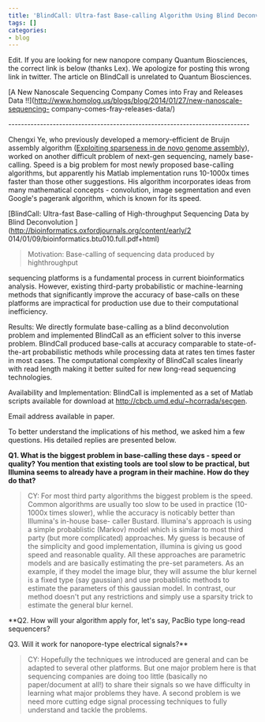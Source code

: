 ```yaml
---
title: 'BlindCall: Ultra-fast Base-calling Algorithm Using Blind Deconvolution'
tags: []
categories:
- blog
---
```

Edit. If you are looking for new nanopore company Quantum Biosciences, the
correct link is below (thanks Lex). We apologize for posting this wrong link
in twitter. The article on BlindCall is unrelated to Quantum Biosciences.
<!--more-->

[A New Nanoscale Sequencing Company Comes into Fray and Releases Data
!!](http://www.homolog.us/blogs/blog/2014/01/27/new-nanoscale-sequencing-
company-comes-fray-releases-data/)

\----------------------------------------------------------------------------

Chengxi Ye, who previously developed a memory-efficient de Bruijn assembly
algorithm ([Exploiting sparseness in de novo genome
assembly](http://www.biomedcentral.com/1471-2105/13/S6/S1)), worked on another
difficult problem of next-gen sequencing, namely base-calling. Speed is a big
problem for most newly proposed base-calling algorithms, but apparently his
Matlab implementation runs 10-1000x times faster than those other suggestions.
His algorithm incorporates ideas from many mathematical concepts -
convolution, image segmentation and even Google's pagerank algorithm, which is
known for its speed.

[BlindCall: Ultra-fast Base-calling of High-throughput Sequencing Data by
Blind Deconvolution ](http://bioinformatics.oxfordjournals.org/content/early/2
014/01/09/bioinformatics.btu010.full.pdf+html)

> Motivation: Base-calling of sequencing data produced by highthroughput

sequencing platforms is a fundamental process in current bioinformatics
analysis. However, existing third-party probabilistic or machine-learning
methods that significantly improve the accuracy of base-calls on these
platforms are impractical for production use due to their computational
inefficiency.

Results: We directly formulate base-calling as a blind deconvolution problem
and implemented BlindCall as an efficient solver to this inverse problem.
BlindCall produced base-calls at accuracy comparable to state-of-the-art
probabilistic methods while processing data at rates ten times faster in most
cases. The computational complexity of BlindCall scales linearly with read
length making it better suited for new long-read sequencing technologies.

Availability and Implementation: BlindCall is implemented as a set of Matlab
scripts available for download at http://cbcb.umd.edu/~hcorrada/secgen.

Email address available in paper.

To better understand the implications of his method, we asked him a few
questions. His detailed replies are presented below.

**Q1. What is the biggest problem in base-calling these days - speed or quality? You mention that existing tools are tool slow to be practical, but Illumina seems to already have a program in their machine. How do they do that?**

> CY: For most third party algorithms the biggest problem is the speed. Common
algorithms are usually too slow to be used in practice (10-1000x times
slower), whlie the accuracy is noticably better than Illumina's in-house base-
caller Bustard. Illumina's approach is using a simple probablistic (Markov)
model which is similar to most third party (but more complicated) approaches.
My guess is because of the simplicity and good implementation, illumina is
giving us good speed and reasonable quality. All these approaches are
parametric models and are basically estimating the pre-set parameters. As an
example, if they model the image blur, they will assume the blur kernel is a
fixed type (say gaussian) and use probablistic methods to estimate the
parameters of this gaussian model. In contrast, our method doesn't put any
restrictions and simply use a sparsity trick to estimate the general blur
kernel.

**Q2. How will your algorithm apply for, let's say, PacBio type long-read sequencers? 

Q3. Will it work for nanopore-type electrical signals?**

> CY: Hopefully the techniques we introduced are general and can be adapted to
several other platforms. But one major problem here is that sequencing
companies are doing too little (basically no paper/document at all!) to share
their signals so we have difficulty in learning what major problems they have.
A second problem is we need more cutting edge signal processing techniques to
fully understand and tackle the problems.

